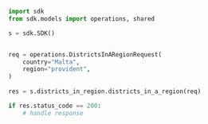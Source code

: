 <!-- Start SDK Example Usage -->
```python
import sdk
from sdk.models import operations, shared

s = sdk.SDK()


req = operations.DistrictsInARegionRequest(
    country="Malta",
    region="provident",
)
    
res = s.districts_in_region.districts_in_a_region(req)

if res.status_code == 200:
    # handle response
```
<!-- End SDK Example Usage -->